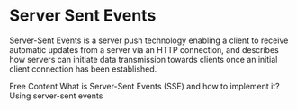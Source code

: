 # Server Sent Events

Server-Sent Events is a server push technology enabling a client to receive automatic updates from a server via an HTTP connection, and describes how servers can initiate data transmission towards clients once an initial client connection has been established.

<ResourceGroupTitle>Free Content</ResourceGroupTitle>
<BadgeLink colorScheme='yellow' badgeText='Read' href='https://medium.com/yemeksepeti-teknoloji/what-is-server-sent-events-sse-and-how-to-implement-it-904938bffd73'>What is Server-Sent Events (SSE) and how to implement it?</BadgeLink>
<BadgeLink colorScheme='yellow' badgeText='Read' href='https://developer.mozilla.org/en-US/docs/Web/API/Server-sent_events/Using_server-sent_events'>Using server-sent events</BadgeLink>
